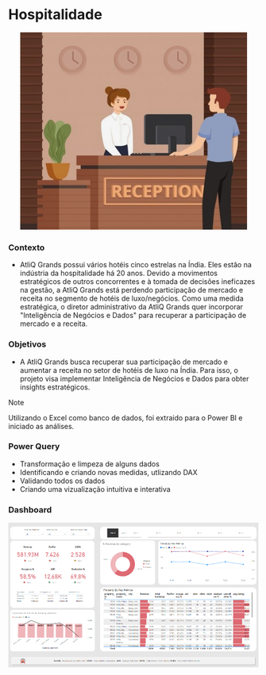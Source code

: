 # Hospitalidade
<div align="center"> <img src="https://github.com/grazysmelo/hospitalidade/blob/main/capa.png"> </div>

### Contexto 
- AtliQ Grands possui vários hotéis cinco estrelas na Índia. Eles estão na indústria da hospitalidade há 20 anos. Devido a movimentos estratégicos de outros concorrentes e à tomada de decisões ineficazes na gestão, a AtliQ Grands está perdendo participação de mercado e receita no segmento de hotéis de luxo/negócios. Como uma medida estratégica, o diretor administrativo da AtliQ Grands quer incorporar "Inteligência de Negócios e Dados" para recuperar a participação de mercado e a receita.

### Objetivos
- A AtliQ Grands busca recuperar sua participação de mercado e aumentar a receita no setor de hotéis de luxo na Índia. Para isso, o projeto visa implementar Inteligência de Negócios e Dados para obter insights estratégicos.

> [!NOTE]
> Utilizando o Excel como banco de dados, foi extraido para o Power BI e iniciado as análises.

### Power Query
- Transformação e limpeza de alguns dados
- Identificando e criando novas medidas, utlizando DAX
- Validando todos os dados
- Criando uma vizualização intuitiva e interativa


### Dashboard
<img src="https://github.com/grazysmelo/hospitalidade/blob/main/dashboard.png">
